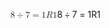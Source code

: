 <span class="katex"><span class="katex-mathml"><math xmlns="http://www.w3.org/1998/Math/MathML"><semantics><mrow><mn>8</mn><mo>÷</mo><mn>7</mn><mo>=</mo><mn>1</mn><mi>R</mi><mn>1</mn></mrow><annotation encoding="application/x-tex">8 \div 7 = 1R1</annotation></semantics></math></span><span class="katex-html" aria-hidden="true"><span class="base"><span class="strut" style="height:0.72777em;vertical-align:-0.08333em;"></span><span class="mord">8</span><span class="mspace" style="margin-right:0.2222222222222222em;"></span><span class="mbin">÷</span><span class="mspace" style="margin-right:0.2222222222222222em;"></span></span><span class="base"><span class="strut" style="height:0.64444em;vertical-align:0em;"></span><span class="mord">7</span><span class="mspace" style="margin-right:0.2777777777777778em;"></span><span class="mrel">=</span><span class="mspace" style="margin-right:0.2777777777777778em;"></span></span><span class="base"><span class="strut" style="height:0.68333em;vertical-align:0em;"></span><span class="mord">1</span><span class="mord mathnormal" style="margin-right:0.00773em;">R</span><span class="mord">1</span></span></span></span>
